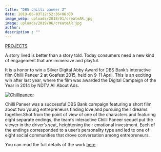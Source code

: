 ```yaml
---
title: "DBS chilli paneer 2"
date: 2019-06-03T12:52:36+06:00
image_webp: uploads/2018/01/createAR.jpg
image: uploads/2019/06/createAR.jpg
author: 
description : ""
---
```


[PROJECTS](http://experiencesutra.com/category/projects/)

A story lived is better than a story told. Today consumers need a new kind of engagement that are immersive and playful.

It is a honor to win a Silver Digital Abby Award for DBS Bank’s interactive film Chilli Paneer 2 at Goafest 2015, held on 9-11 April. This is an exciting win after last year, where the film was awarded the Digital Campaign of the Year in 2014 by NDTV All About Ads.

[![Chillipaneer](http://experiencesutra.com/wp-content/uploads/2016/01/Chillipaneer-1024x487.png)](http://experiencesutra.com/wp-content/uploads/2016/01/Chillipaneer.png)

Chilli Paneer was a successful DBS Bank campaign featuring a short film about two young entrepreneurs finding love and pursuing their dreams together.Shot from the point of view of one of the characters and featuring eight separate endings, the team’s interactive Chilli Paneer sequel put the viewer in the driver’s seat, heightening their emotional investment. Each of the endings corresponded to a user’s personality type and led to one of eight social communities that drove conversation among entrepreneurs.

 You can read the full details of the work [here](http://www.sapientnitroapac.com/2015/04/29/dbs-chilli-paneer-2-award-winning-interactive-film/)
